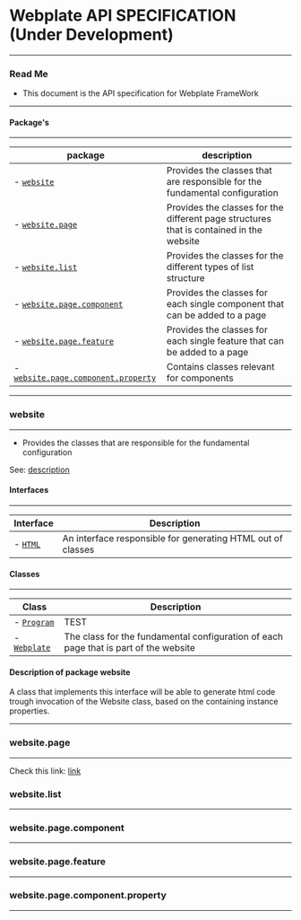 # Webplate API SPECIFICATION (Under Development)
---

### Read Me

- This document is the API specification for Webplate FrameWork

---

#### Package's
---
| package | description |
| --- | --- |
| - [`website`](#website) | Provides the classes that are responsible for the fundamental configuration |
| - [`website.page`](#websitepage) | Provides the classes for the different page structures that is contained in the website |
| - [`website.list`](#websitelist) | Provides the classes for the different types of list structure |
| - [`website.page.component`](#websitepagecomponent) | Provides the classes for each single component that can be added to a page |
| - [`website.page.feature`](#websitepagefeature) | Provides the classes for each single feature that can be added to a page |
| - [`website.page.component.property`](#websitepagecomponentproperty)| Contains classes relevant for components |

---

### website 
---

- Provides the classes that are responsible for the fundamental configuration

See: [description](#description-of-package-website)

#### Interfaces
---
| Interface | Description |
| ---|---|
| - [`HTML`](#html) | An interface responsible for generating HTML out of classes |
    
    
#### Classes
---
| Class | Description |
| --- | --- |
| - [`Program`](#program) | TEST |
| - [`Webplate`](#webplate) | The class for the fundamental configuration of each page that is part of the website |

    
#### Description of package website

A class that implements this interface will be able to generate html code trough invocation of the Website class, based on the containing instance properties. 

---

### website.page 
---

Check this link: [link](/MarkDown/website_page.md)

### website.list 
---

### website.page.component 
---

### website.page.feature 
---

### website.page.component.property 
---